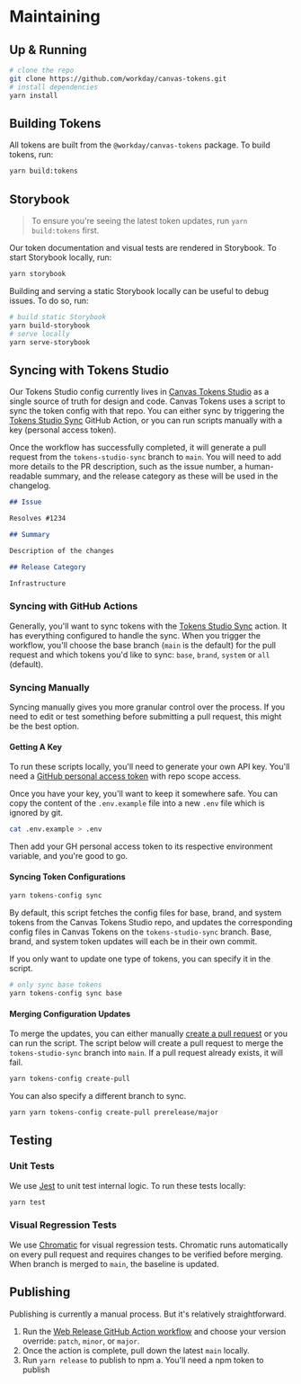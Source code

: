 # Maintaining

## Up & Running

```sh
# clone the repo
git clone https://github.com/workday/canvas-tokens.git
# install dependencies
yarn install
```

## Building Tokens

All tokens are built from the `@workday/canvas-tokens` package. To build tokens, run:

```sh
yarn build:tokens
```

## Storybook

> To ensure you're seeing the latest token updates, run `yarn build:tokens` first.

Our token documentation and visual tests are rendered in Storybook. To start Storybook locally, run:

```sh
yarn storybook
```

Building and serving a static Storybook locally can be useful to debug issues. To do so, run:

```sh
# build static Storybook
yarn build-storybook
# serve locally
yarn serve-storybook
```

## Syncing with Tokens Studio

Our Tokens Studio config currently lives in
[Canvas Tokens Studio](https://github.com/workday/canvas-tokens-studio/) as a single source of truth
for design and code. Canvas Tokens uses a script to sync the token config with that repo. You can either sync by triggering the [Tokens Studio Sync](https://github.com/Workday/canvas-tokens/actions/workflows/tokens-studio-sync.yml) GitHub Action, or you can run scripts manually with a key (personal access token).

Once the workflow has successfully completed, it will generate a pull request from the `tokens-studio-sync` branch to `main`. You will need to add more details to the PR description, such as the issue number, a human-readable summary, and the release category as these will be used in the changelog.

```md
## Issue

Resolves #1234

## Summary

Description of the changes

## Release Category

Infrastructure

```

### Syncing with GitHub Actions

Generally, you'll want to sync tokens with the [Tokens Studio Sync](https://github.com/Workday/canvas-tokens/actions/workflows/tokens-studio-sync.yml) action. It has everything configured to handle the sync. When you trigger the workflow, you'll choose the base branch (`main` is the default) for the pull request and which tokens you'd like to sync: `base`, `brand`, `system` or `all` (default).

### Syncing Manually

Syncing manually gives you more granular control over the process. If you need to edit or test something before submitting a pull request, this might be the best option.

#### Getting A Key

To run these scripts locally, you'll need to generate your own API key. You'll need a
[GitHub personal access token](https://github.com/settings/tokens) with repo scope access.

Once you have your key, you'll want to keep it somewhere safe. You can copy the content of the
`.env.example` file into a new `.env` file which is ignored by git.

```sh
cat .env.example > .env
```

Then add your GH personal access token to its respective environment variable, and
you're good to go.

#### Syncing Token Configurations

```sh
yarn tokens-config sync
```

By default, this script fetches the config files for base, brand, and system tokens from the Canvas
Tokens Studio repo, and updates the corresponding config files in Canvas Tokens on the
`tokens-studio-sync` branch. Base, brand, and system token updates will each be in their own commit.

If you only want to update one type of tokens, you can specify it in the script.

```sh
# only sync base tokens
yarn tokens-config sync base
```

#### Merging Configuration Updates

To merge the updates, you can either manually
[create a pull request](https://github.com/workday/canvas-tokens/compare/main...tokens-studio-sync)
or you can run the script. The script below will create a pull request to merge the
`tokens-studio-sync` branch into `main`. If a pull request already exists, it will fail.

```sh
yarn tokens-config create-pull
```

You can also specify a different branch to sync.

```sh
yarn yarn tokens-config create-pull prerelease/major
```

## Testing

### Unit Tests

We use [Jest](https://jestjs.io/docs/getting-started) to unit test internal logic. To run these
tests locally:

```sh
yarn test
```

### Visual Regression Tests

We use [Chromatic](https://www.chromatic.com/builds?appId=64fb84ee156f858ef9126097) for visual regression tests. Chromatic runs automatically on every pull request and requires changes to be verified before merging. When branch is merged to `main`, the baseline is updated.

## Publishing

Publishing is currently a manual process. But it's relatively straightforward.

1. Run the [Web Release GitHub Action workflow](https://github.com/Workday/canvas-tokens/actions/workflows/release-web.yml) and choose your version override: `patch`, `minor`, or `major`.
2. Once the action is complete, pull down the latest `main` locally.
3. Run `yarn release` to publish to npm
   a. You'll need a npm token to publish
